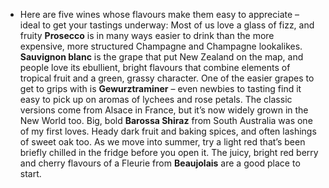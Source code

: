 - Here are five wines whose flavours make them easy to appreciate – ideal to get your tastings underway: 
  Most of us love a glass of fizz, and fruity **Prosecco** is in many ways easier to drink than the more expensive, more structured Champagne and Champagne lookalikes. 
  **Sauvignon blanc** is the grape that put New Zealand on the map, and people love its ebullient, bright flavours that combine elements of tropical fruit and a green, grassy character. 
  One of the easier grapes to get to grips with is **Gewurztraminer** – even newbies to tasting find it easy to pick up on aromas of lychees and rose petals. The classic versions come from Alsace in France, but it’s now widely grown in the New World too. 
  Big, bold **Barossa Shiraz** from South Australia was one of my first loves. Heady dark fruit and baking spices, and often lashings of sweet oak too. 
  As we move into summer, try a light red that’s been briefly chilled in the fridge before you open it. The juicy, bright red berry and cherry flavours of a Fleurie from **Beaujolais** are a good place to start.